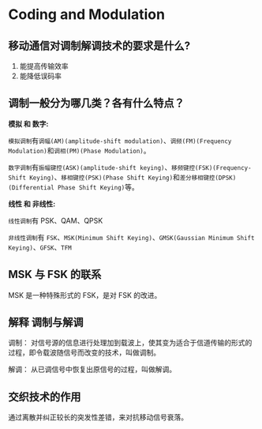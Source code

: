 # Coding and Modulation

## 移动通信对调制解调技术的要求是什么?

1. 能提高传输效率
2. 能降低误码率

## 调制一般分为哪几类？各有什么特点？

**模拟 和 数字:**

`模拟调制`有`调幅(AM)(amplitude-shift modulation)`、`调频(FM)(Frequency Modulation)`和`调相(PM)(Phase Modulation)`。

`数字调制`有`振幅键控(ASK)(amplitude-shift keying)`、`移频键控(FSK)(Frequency-Shift Keying)`、`移相键控(PSK)(Phase Shift Keying)`和`差分移相键控(DPSK)(Differential Phase Shift Keying)`等。

**线性 和 非线性:**

`线性调制`有 PSK、QAM、QPSK

`非线性调制`有 `FSK`、`MSK(Minimum Shift Keying)`、`GMSK(Gaussian Minimum Shift Keying)`、`GFSK`、`TFM`

## MSK 与 FSK 的联系

MSK 是一种特殊形式的 FSK，是对 FSK 的改进。

## 解释 调制与解调

调制： 对信号源的信息进行处理加到载波上，使其变为适合于信道传输的形式的过程，即令载波随信号而改变的技术，叫做调制。

解调： 从已调信号中恢复出原信号的过程，叫做解调。

## 交织技术的作用

通过离散并纠正较长的突发性差错，来对抗移动信号衰落。

